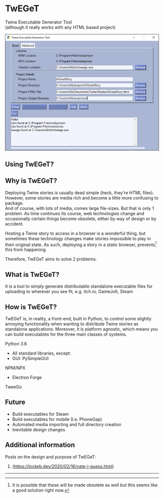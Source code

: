 # TwEGeT
Twine Executable Generator Tool  
(although it really works with any HTML based project)

![Screenshot of main TwEGeT window](./imgs/1.png "screenshot")

## Using TwEGeT?

## Why is TwEGeT?
Deploying Twine stories is usually dead simple (heck, they're HTML files).  
However, some stories are media rich and become a little more confusing to package.  
And of course, with lots of media, comes large file-sizes. But that is only 1 problem.
As time continues its course, web technologies change and occasionally certain things become obsolete, either by way of design or by accident.

Hosting a Twine story to access in a browser is a wonderful thing, but sometimes these technology changes make stories impossible to play in their original state.
As such, deploying a story in a static browser, prevents[^1] this from happening. 

Therefore, TwEGeT aims to solve 2 problems.

## What is TwEGeT?

It is a tool to simply generate distributable standalone executable files for uploading to wherever you see fit, e.g. itch.io, GameJolt, Steam

## How is TwEGeT?

TwEGeT is, in reality, a front-end, built in Python, to control some slightly annoying functionality when wanting to distribute Twine stories as standalone applications. 
Moreover, it is platform agnostic, which means you can build executables for the three main classes of systems. 

Python 3.6
 - All standard libraries, except:
 - GUI: PySimpleGUI
 
NPM/NPX
 - Electron Forge
 
 TweeGo


## Future
- Build executables for Steam
- Build executables for mobile (I.e. PhoneGap)
- Automated media importing and full directory creation
- Inevitable design changes

## Additional information
Posts on the design and purpose of TwEGeT:
1. (https://lockeb.dev/2020/02/16/yate-i-guess.html)

---
[^1]: It is possible that these will be made obsolete as well but this seems like a good solution right now.


